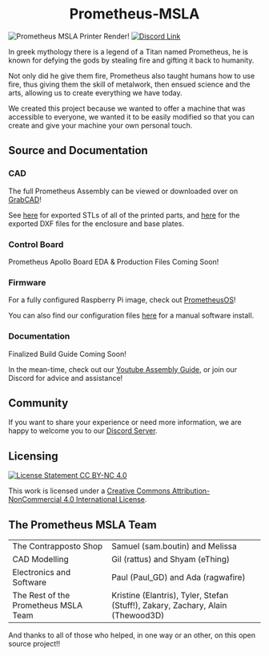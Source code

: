 <div align="center">
  <h1>Prometheus-MSLA</h1>
</div>

![Prometheus MSLA Printer Render!](Images/Render/MainHeadRender.png "Open Source MSLA Printer Prometheus MSLA")
[![Discord Link](https://discordapp.com/api/guilds/881628699500359731/widget.png?style=shield)](https://discord.gg/GFUn9gwRsj)

In greek mythology there is a legend of a Titan named Prometheus, he is known
for defying the gods by stealing fire and gifting it back to humanity.

Not only did he give them fire, Prometheus also taught humans how to use fire,
thus giving them the skill of metalwork, then ensued science and the arts,
allowing us to create everything we have today.

We created this project because we wanted to offer a machine that was accessible
to everyone, we wanted it to be easily modified so that you can create and give
your machine your own personal touch.

## Source and Documentation

### CAD
The full Prometheus Assembly can be viewed or downloaded over on
[GrabCAD](https://grabcad.com/library/the-prometheus-msla-v1-full-assembly-1)!

See [here](STL) for exported STLs of all of the printed parts, and
[here](Drawings) for the exported DXF files for the enclosure and base plates.

### Control Board
Prometheus Apollo Board EDA & Production Files Coming Soon!

### Firmware
For a fully configured Raspberry Pi image, check out
[PrometheusOS](https://github.com/TheContrappostoShop/PrometheusOS)!

You can also find our configuration files
[here](https://github.com/TheContrappostoShop/Prometheus_Config) for a manual
software install.

### Documentation
Finalized Build Guide Coming Soon!

In the mean-time, check out our
[Youtube Assembly Guide](https://www.youtube.com/watch?v=eP9PegG7pnA&list=PL1cx7A6ZVoZlWrnPsP4_g7WrTk8wNiGpT),
or join our Discord for advice and assistance!

## Community
If you want to share your experience or need more information, we are happy to
welcome you to our [Discord Server](https://discord.gg/GFUn9gwRsj).


## Licensing

[![License Statement CC BY-NC 4.0](https://user-images.githubusercontent.com/37383368/139769027-7267da5b-7f58-499d-96bc-e41d164a3aac.png "License Statement CC BY-NC 4.0")](https://creativecommons.org/licenses/by-nc/4.0/)

This work is licensed under a <a rel="license" href="http://creativecommons.org/licenses/by-nc/4.0/">Creative Commons Attribution-NonCommercial 4.0 International License</a>.

## The Prometheus MSLA Team
|||
|-----|---|
| The Contrapposto Shop | Samuel (sam.boutin) and Melissa |
| CAD Modelling | Gil (rattus) and Shyam (eThing) |
| Electronics and Software | Paul (Paul_GD) and Ada (ragwafire) |
| The Rest of the Prometheus MSLA Team | Kristine (Elantris), Tyler, Stefan (Stuff!), Zakary, Zachary, Alain (Thewood3D) |

And thanks to all of those who helped, in one way or an other, on this open
source project!!
